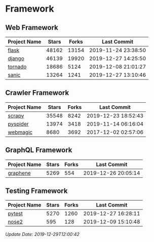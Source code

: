 # Framework

## Web Framework

| Project Name | Stars | Forks | Last Commit |
| ------------ | ----- | ----- | ----------- |
| [flask](https://github.com/pallets/flask) | 48162 | 13154 | 2019-11-24 23:38:50 |
| [django](https://github.com/django/django) | 46139 | 19920 | 2019-12-27 14:25:50 |
| [tornado](https://github.com/tornadoweb/tornado) | 18686 | 5124 | 2019-12-08 21:01:27 |
| [sanic](https://github.com/huge-success/sanic) | 13264 | 1241 | 2019-12-27 13:10:46 |

## Crawler Framework

| Project Name | Stars | Forks | Last Commit |
| ------------ | ----- | ----- | ----------- |
| [scrapy](https://github.com/scrapy/scrapy) | 35548 | 8242 | 2019-12-23 18:52:43 |
| [pyspider](https://github.com/binux/pyspider) | 13974 | 3418 | 2019-11-14 06:16:04 |
| [webmagic](https://github.com/code4craft/webmagic) | 8680 | 3692 | 2017-12-02 02:57:06 |

## GraphQL Framework

| Project Name | Stars | Forks | Last Commit |
| ------------ | ----- | ----- | ----------- |
| [graphene](https://github.com/graphql-python/graphene) | 5269 | 554 | 2019-12-26 20:05:14 |

## Testing Framework

| Project Name | Stars | Forks | Last Commit |
| ------------ | ----- | ----- | ----------- |
| [pytest](https://github.com/pytest-dev/pytest) | 5270 | 1260 | 2019-12-27 16:28:11 |
| [nose2](https://github.com/nose-devs/nose2) | 595 | 128 | 2019-12-09 15:10:48 |

*Update Date: 2019-12-29T12:00:42*